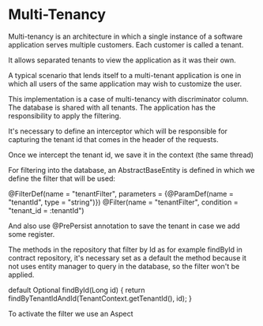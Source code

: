 # Multi-Tenancy

Multi-tenancy is an architecture in which a single instance of a software application serves multiple customers. Each customer is called a tenant.

It allows separated tenants to view the application as it was their own.

A typical scenario that lends itself to a multi-tenant application is one in which all users of the same application may wish to customize the user.


This implementation is a case of multi-tenancy with discriminator column. The database is shared with all tenants. The application has the responsibility to apply the filtering.

It's necessary to define an interceptor which will be responsible for capturing the tenant id that comes in the header of the requests.

Once we intercept the tenant id, we save it in the context (the same thread)


For filtering into the database, an AbstractBaseEntity is defined in which we define the filter that will be used:

@FilterDef(name = "tenantFilter", parameters = {@ParamDef(name = "tenantId", type = "string")})
@Filter(name = "tenantFilter", condition = "tenant_id = :tenantId")

And also use @PrePersist annotation to save the tenant in case we add some register.

The methods in the repository that filter by Id as for example findById in contract repository, it's necessary set as a default the method because it not uses entity manager to query in the database, so the filter won't be applied.

default Optional<Contract> findById(Long id) {
    return findByTenantIdAndId(TenantContext.getTenantId(), id);
}

To activate the filter we use an Aspect 